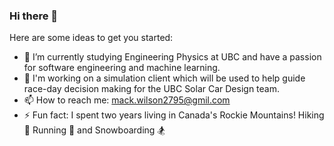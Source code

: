 ### Hi there 👋

<!--
**mackWilson2795/mackWilson2795** is a ✨ _special_ ✨ repository because its `README.md` (this file) appears on your GitHub profile.
-->
Here are some ideas to get you started:

- 🌱 I’m currently studying Engineering Physics at UBC and have a passion for software engineering and machine learning.
- :car: I'm working on a simulation client which will be used to help guide race-day decision making for the UBC Solar Car Design team.
- 📫 How to reach me: mack.wilson2795@gmil.com
- ⚡ Fun fact: I spent two years living in Canada's Rockie Mountains! Hiking :boot: Running 🏃 and Snowboarding :snowboarder:
